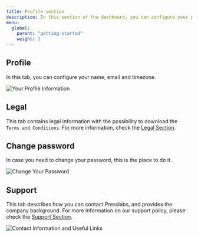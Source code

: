 ```yaml
---
title: Profile section
description: In this section of the dashboard, you can configure your profile, your billing details, your invoices and your SSH keys. You also have quick access to Presslabs support and company information.
menu:
  global:
    parent: "getting-started"
    weight: 1
---
```


## Profile

In this tab, you can configure your name, email and timezone.

![Your Profile Information](./images/profile.png "Your Profile Information")

## Legal

This tab contains legal information with the possibility to download the `Terms and Conditions`. For more information, check the [Legal Section](https://www.presslabs.com/legal/terms-and-conditions/).

## Change password

In case you need to change your password, this is the place to do it.

![Change Your Password](./images/change_password.png "Change Your Password")

## Support

This tab describes how you can contact Presslabs, and provides the company background. For more information on our support policy, please check the [Support Section](../../getting-started/support.md).

![Contact Information and Useful Links](./images/support.png "Contact Information and Useful Links")
